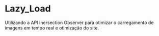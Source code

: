 # Lazy_Load
Utilizando a API Inersection Observer para otimizar o carregamento de imagens em tempo real e otimização do site.
